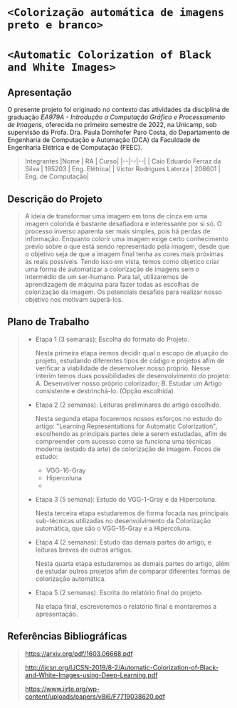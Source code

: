 # `<Colorização automática de imagens preto e branco>`
# `<Automatic Colorization of Black and White Images>`

## Apresentação

O presente projeto foi originado no contexto das atividades da disciplina de graduação *EA979A - Introdução a Computação Gráfica e Processamento de Imagens*, 
oferecida no primeiro semestre de 2022, na Unicamp, sob supervisão da Profa. Dra. Paula Dornhofer Paro Costa, do Departamento de Engenharia de Computação e Automação (DCA) da Faculdade de Engenharia Elétrica e de Computação (FEEC).

> Integrantes
> |Nome  | RA | Curso|
> |--|--|--|
> | Caio Eduardo Ferraz da Silva  | 195203  | Eng. Elétrica|
> | Victor Rodrigues Laterza  | 206601  | Eng. de Computação|


## Descrição do Projeto
> A ideia de transformar uma imagem em tons de cinza em uma imagem colorida é bastante desafiadora e interessante por si só. O processo inverso aparenta ser mais simples, pois há perdas de informação. Enquanto colorir uma imagem exige certo conhecimento prévio sobre o que está sendo representado pela imagem, desde que o objetivo seja de que a imagem final tenha as cores mais próximas às reais possíveis. Tendo isso em vista, temos como objetico criar uma forma de automatizar a colorização de imagens sem o intermédio de um ser-humano. Para tal, utilizaremos de aprendizagem de máquina para fazer todas as escolhas de colorização da imagem. Os potenciais desafios para realizar nosso objetivo nos motivam superá-los.

## Plano de Trabalho

> * Etapa 1 (3 semanas): Escolha do formato do Projeto.
>
>     Nesta primeira etapa iremos decidir qual o escopo de atuação do projeto, estudando diferentes tipos de código e projetos afim de verificar a viabilidade de desenvolver nosso próprio. Nesse interim temos duas possibilidades de desenvolvimento do projeto: 
>     A. Desenvolver nosso próprio colorizador;
>     B. Estudar um Artigo consistente e destrinchá-lo. (Opção escolhida)
>     
>     
> * Etapa 2 (2 semanas): Leituras preliminares do artigo escolhido.
> 
>     Nesta segunda etapa focaremos nossos esforços no estudo do artigo: "Learning Representations for Automatic Colorization", escolhendo as principais partes dele a serem estudadas, afim de compreender com sucesso como se funciona uma técnicas moderna (estado da arte) de colorização de imagem.
>     Focos de estudo:
>     - VGG-16-Gray
>     - Hipercoluna
>     -
>     
>     
> * Etapa 3 (5 semana): Estudo do VGG-1-Gray e da Hipercoluna.
> 
>     Nesta terceira etapa estudaremos de forma focada nas principais sub-técnicas utilizadas no desenvolvimento da Colorização automática, que são o VGG-16-Gray e a Hipercoluna.
>     
> * Etapa 4 (2 semanas): Estudo das demais partes do artigo, e leituras breves de outros artigos.
> 
>     Nesta quarta etapa estudaremos as demais partes do artigo, além de estudar outros projetos afim de comparar diferentes formas de colorização automática.
>     
> * Etapa 5 (2 semanas): Escrita do relatório final do projeto.
>
>     Na etapa final, escreveremos o relatório final e montaremos a apresentação.
>

## Referências Bibliográficas
> https://arxiv.org/pdf/1603.06668.pdf
> 
> http://ijcsn.org/IJCSN-2019/8-2/Automatic-Colorization-of-Black-and-White-Images-using-Deep-Learning.pdf
> 
> https://www.ijrte.org/wp-content/uploads/papers/v8i6/F7719038620.pdf
